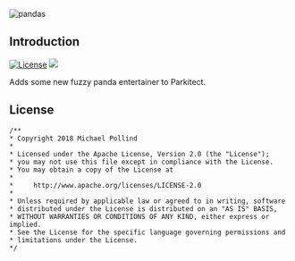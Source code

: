 ![pandas](https://steamuserimages-a.akamaihd.net/ugc/928177176933571194/53256F52AFAB12A7BD6E05BAC42DFB7C8CAE3E41/)

## Introduction

[![License](https://img.shields.io/badge/License-Apache%202.0-blue.svg)](https://opensource.org/licenses/Apache-2.0)
[![](https://img.shields.io/steam/subscriptions/1321453322.svg)](https://steamcommunity.com/sharedfiles/filedetails/?id=1321453322)

Adds some new fuzzy panda entertainer to Parkitect.


## License

```
/**
* Copyright 2018 Michael Pollind
*
* Licensed under the Apache License, Version 2.0 (the "License");
* you may not use this file except in compliance with the License.
* You may obtain a copy of the License at
*
*     http://www.apache.org/licenses/LICENSE-2.0
*
* Unless required by applicable law or agreed to in writing, software
* distributed under the License is distributed on an "AS IS" BASIS,
* WITHOUT WARRANTIES OR CONDITIONS OF ANY KIND, either express or implied.
* See the License for the specific language governing permissions and
* limitations under the License.
*/

```
